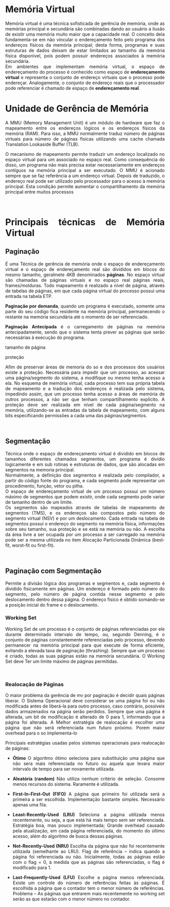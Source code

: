 <div align="justify">

<h1>Memória Virtual</h1>

Memória virtual é uma técnica sofisticada de gerência de memória, onde as memórias principal e secundária são combinadas dando ao usuário a ilusão de existir uma memória muito maior que a capacidade real. O conceito dela fundamenta-se em não vincular o endereçamento feito pelo programa dos endereços físicos da memória principal; desta forma, programas e suas estruturas de dados deixam de estar limitados ao tamanho da memória física disponível, pois podem possuir endereços associados à memória secundária.  
Em ambientes que implementam memória virtual, o espaço de endereçamento do processo é conhecido como espaço de **endereçamento virtual** e representa o conjunto de endereço virtuais que o processo pode endereçar. Analogamente, o conjunto de endereço reais que o processador pode referenciar é chamado de espaço de **endereçamento real**.

#

<h1>Unidade de Gerência de Memória</h1>

A MMU (Memory Management Unit) é um módulo de hardware que faz o mapeamento entre os endereços lógicos e os endereços físicos da memória (RAM). Para isso, a MMU normalmente traduz número de páginas virtuais para número de páginas físicas utilizando uma cache chamada Translation Lookaside Buffer (TLB).

<!-- imagem de como o MMU funciona ou exemplo de TLB -->

O mecanismo de mapeamento permite traduzir um endereço localizado no espaço virtual para um associado no espaço real. Como consequência do disso, um programa não mais precisa estar necessariamente em endereços contíguos na memória principal a ser executado. O MMU é acionado sempre que se faz referência a um endereço virtual. Depois de traduzido, o endereço real pode ser utilizado pelo processador para o acesso à memória principal. Esta condição permite aumentar o compartilhamento da memória principal entre muitos processos

<!-- imagem memoria fisica + Tradução + memoria virtual -->

<br>

<h1>Principais técnicas de Memória Virtual</h1>

<h2>Paginação</h2>

É uma Técnica de gerência de memória onde o espaço de endereçamento virtual e o espaço de endereçamento real são divididos em blocos do mesmo tamanho, geralmete 4KB denominados **páginas**. No espaço virtual são chamadas de páginas virtuais e no espaço real páginas reais, frames/molduras. Todo mapeamento é realizado a nível de página, através de tabelas de páginas, em que cada página virtual do processo possui uma entrada na tabela ETP.

**Paginação por demanda**, quando um programa é executado, somente uma parte do seu código fica residente na memória principal, permanecendo o restante na memória secundária até o momento de ser referenciado.

**Paginação Antecipada** é o carregamento de páginas na memória antecipadamente, sendo que o sistema tenta prever as páginas que serão necessárias à execução do programa.

tamanho de página

<!-- A definição do tamanho de página é um fator importante no projeto de sistemas que implementam memoria virtual por paginação. Está associado a arquitetura de hardware e varia de acordo com o processador. Algumas arquiteturas permitem a configuração do tamanho de página, oferecendo maior flexibilidade. O tamanho de página tem impacto sobre o número de entradas na tabela de páginas e consequentemente no tamanho da tabela e no espaço ocupado na memória principal. Páginas pequenas necessitam de tabelas de mapeamento maiores e provocam taxa de paginação e aumentam o número de acessos a memoria secundaria. Apesar de paginas grandes tornarem menor o tamanho das tabelas de páginas, ocorre o problema da fragmentação interna. -->

proteção

Afim de preservar áreas de memoria do so e dos processos dos usuários existe a proteção.
Necessária para impedir que um processo, ao acessar uma página/segmento do sistema, a modifique ou mesmo tenha acesso a ela.
No esquema de memória virtual, cada processo tem sua própria tabela de mapeamento e a tradução dos endereços é realizada pelo sistema, impedindo assim, que um processo tenha acesso a áreas de memória de outros processos, a não ser que tenham compartilhamento explícito.
A proteção deve ser realizada em nível de cada página/segmento na memória, utilizando-se as entradas da tabela de mapeamento, com alguns bits especificando permissões a cada uma das páginas/segmentos.

<br>

<h2>Segmentação</h2>

Técnica onde o espaço de endereçamento virtual é dividido em blocos de tamanhos diferentes chamados segmentos, um programa é dividio logicamente e em sub rotinas e estruturas de dados, que são alocadas em segmentos na memoria principal.  
Normalmente, a definição dos segmentos é realizada pelo compilador, a partir do código fonte do programa, e cada segmento pode representar um procedimento, função, vetor ou pilha.  
O espaço de endereçamento virtual de um processo possui um número máximo de segmentos que podem existir, onde cada segmento pode variar de tamanho dentro de um limite.  
Os segmentos são mapeados através de tabelas de mapeamento de segmentos (TMS), e os endereços são compostos pelo número do segmento virtual (NSV) e por um deslocamento. Cada entrada na tabela de segmentos possuí o endereço do segmento na memória física, informações sobre seu tamanho, sua proteção e se está na memória ou não. A escolha da área livre a ser ocupada por um processo a ser carregado na memória pode ser a mesma utilizada no item Alocação Particionada Dinâmica (best-fit, worst-fit ou first-fit).

<br>

<h2>Paginação com Segmentação</h2>

Permite a divisão lógica dos programas e segmentos e, cada segmento é dividido fisicamente em páginas.
Um endereço é formado pelo número do segmento, pelo número de página contida nesse segmento e pelo deslocamento dentro dessa página.
O endereço físico é obtido somando-se a posição inicial do frame e o deslocamento.

<h3>Working Set</h3>

Working Set de um processo é o conjunto de páginas referenciadas por ele durante determinado intervalo de tempo, ou, segundo Denning, é o conjunto de páginas constantemente referenciadas pelo processo, devendo permanecer na memória principal para que execute de forma eficiente, evitando a elevada taxa de paginação (thrashing).
Sempre que um processo é criado, todas as suas páginas estão na memória secundária.
O Working Set deve Ter um limite máximo de páginas permitidas.

<br>

<h3>Realocação de Páginas</h3>

O maior problema da gerência de mv por paginação é decidir quais páginas liberar. O Sistema Operacional deve considerar se uma página foi ou não modificada antes de liberá-la para outro processo, caso contrário, possíveis dados armazenados na página serão perdidos.
Sempre que uma página é alterada, um bit de modificação é alterado de 0 para 1, informando que a página foi alterada. A Melhor estratégia de realocação é escolher uma página que não será referenciada num futuro próximo. Porem maior overhead para o so implementa-lo

Principais estratégias usadas pelos sistemas operacionais para realocação de páginas:

- **Ótimo**
  O algoritmo ótimo seleciona para substituição uma página que não sera mais referenciada no futuro ou aquela que levara maior intervalo de tempo para ser novamente utilizada.

- **Aleatória (random)**
  Não utiliza nenhum critério de seleção.
  Consome menos recursos do sistema.
  Raramente é utilizada.

- **First-In-First-Out (FIFO)**
  A página que primeiro foi utilizada será a primeira a ser escolhida.
  Implementação bastante simples.
  Necessário apenas uma fila.

- **Least-Recently-Used (LRU)**
  Seleciona a página utilizada menos recentemente, ou seja, a que está há mais tempo sem ser referenciada.
  Estratégia boa, mas pouco implementada;
  Grande overhead causado pela atualização, em cada página referenciada, do momento do último acesso, além do algoritmo de busca dessas páginas.

- **Not-Recently-Used (NRU)**
  Escolha da página que não foi recentemente utilizada (semelhante ao LRU).
  Flag de referência – indica quando a página foi referenciada ou não.
  Inicialmente, todas as páginas estão com o flag = 0, à medida que as páginas são referenciadas, o flag é modificado para 1.

- **Last-Frequently-Used (LFU)**
  Escolhe a página menos referenciada.
  Existe um controle do número de referências feitas às páginas.
  É escolhida a página que o contador tem o menor número de referências.
  Problema – As páginas que entrarem mais recentemente no working set serão as que estarão com o menor número no contador.

<br>

<!--

<h3>Proteção</h3>


<br>

<h3>Compartilhamento de Memória</h3>

Bastante útil para programas de código reentrante.
Bastante simples implementação do compartilhamento de código e dados entre vários processos, bastando que as entradas das tabelas de páginas/segmentos apontem para as mesmas páginas/segmentos na memória principal.
Reduz o número de programas na memória principal e aumenta o número de usuários compartilhando o mesmo recurso.

Segmentação X Paginação em relação ao compartilhamento:
O compartilhamento de segmentos é mais simples que o de páginas, pois as tabelas de segmentos mapeiam estruturas lógicas, como sub-rotinas e estruturas de dados.
Enquanto o mapeamento de um vetor necessita de várias entradas na tabela de páginas, na tabela de segmentos é necessária apenas uma única entrada.
O segmento pode variar seu tamanho durante a execução com o crescimento de um vetor, por exemplo, na paginação, isso implica na alocação de novas páginas.

Entretanto existem também problemas na fragmentação:
- Paginação - problema da fragmentação interna
- Segmentação - problema da fragmentação externa.

<!-- Swapping em Memória Virtual
Quando existem novos processos que desejam ser processados e não existe memória real suficiente, o sistema seleciona um ou mais processos que deverão sair da memória para ceder espaço aos novos processos. Os critérios mais utilizados para a escolha são a prioridade, escolhendo processos de melhor prioridade, e o estado do processo, selecionando os processos que estão no estado de espera.

Thrashing
É a excessiva transferência de páginas/segmentos entre a memória principal e a memória secundária. Problema existente tanto em paginação quanto a segmentação.

<h2>Na paginação</h2>

**A nível de processo:** O working set de um processo pode ser pequeno demais para acomodar as páginas constantemente acomodadas referenciadas por ele, a solução é aumentar o tamanho do working set.
O thrashing também pode ocorrer pela não obediência do conceito da localidade, ou seja, o programa faz referência a comandos/dados localizados em páginas fora do working set do processo e a solução para isso é reescrever a aplicação.

**A nível de sistema:** O trashing ocorre quando existem mais processos competindo por memória que espaço disponível.
O primeiro passo é a redução do tamanho dos working set dos processos, mas isso pode levar o thrashing a nível de processo.

**Na segmentação:** Em nível de processo, quando a transferência de segmentos é excessiva devido a modularização extrema do programa não seguindo o conceito da modularidade.
Em nível de sistema é semelhante ao caso da paginação.
Em qualquer caso, se existem mais processos para serem executados que a memória real disponível, a única solução é expandir a memória principal.
Este problema ocorre em todos os sistemas que possuem um mecanismo de gerência de memória.

<br>

<h1></h1>

<br> -->

#

